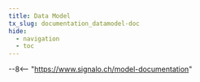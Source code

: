 ```yaml
---
title: Data Model
tx_slug: documentation_datamodel-doc
hide:
  - navigation
  - toc
---
```


--8<-- "https://www.signalo.ch/model-documentation"
